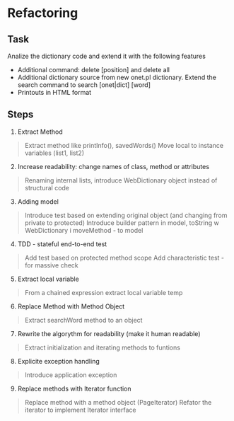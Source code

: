 Refactoring
===========

Task
----

Analize the dictionary code and extend it with the following features

* Additional command: delete [position] and delete all
* Additional dictionary source from new onet.pl dictionary. Extend the search command to search [onet|dict] [word]
* Printouts in HTML format

Steps
-----

1. Extract Method
> Extract method like printInfo(), savedWords() 
> Move local to instance variables (list1, list2)

2. Increase readability: change names of class, method or attributes
> Renaming internal lists, introduce WebDictionary object instead of structural code

3. Adding model
> Introduce test based on extending original object (and changing from private to protected)
> Introduce builder pattern in model, toString w WebDictionary i moveMethod - to model

4. TDD - stateful end-to-end test 
> Add test based on protected method scope
> Add characteristic test - for massive check

5. Extract local variable
> From a chained expression extract local variable temp

6. Replace Method with Method Object
> Extract searchWord method to an object

7. Rewrite the algorythm for readability (make it human readable)
> Extract initialization and iterating methods to funtions

8. Explicite exception handling
> Introduce application exception

9. Replace methods with Iterator function
> Replace method with a method object (PageIterator)
> Refator the iterator to implement Iterator<E> interface
